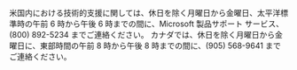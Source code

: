 米国内における技術的支援に関しては、休日を除く月曜日から金曜日、太平洋標準時の午前 6 時から午後 6 時までの間に、Microsoft 製品サポート サービス、(800) 892-5234 までご連絡ください。 カナダでは、休日を除く月曜日から金曜日に、東部時間の午前 8 時から午後 8 時までの間に、(905) 568-9641 までご連絡ください。

<!--HONumber=Oct16_HO1-->


